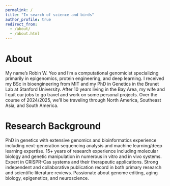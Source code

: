 ```yaml
---
permalink: /
title: "In search of science and birds"
author_profile: true
redirect_from: 
  - /about/
  - /about.html
---
```


About
======
My name’s Robin W. Yeo and I’m a computational genomicist specializing primarily in epigenomics, protein engineering, and deep learning. I received my BSc in bioengineering from MIT and my PhD in Genetics in the Brunet Lab at Stanford University. After 10 years living in the Bay Area, my wife and I quit our jobs to go travel and work on some personal projects. Over the course of 2024/2025, we’ll be traveling through North America, Southeast Asia, and South America.


Research Background
======
PhD in genetics with extensive genomics and bioinformatics experience including next-generation sequencing analysis and machine learning/deep learning expertise. 15+ years of research experience including molecular biology and genetic manipulation in numerous in vitro and in vivo systems. Expert in CRISPR-Cas systems and their therapeutic applications. Strong independent and collaborative publication record in both primary research and scientific literature reviews. Passionate about genome editing, aging biology, epigenetics, and neuroscience.